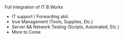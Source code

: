 Full Integration of IT B.Works
- IT support / Forwarding abil.
- Inve Management (Tools, Supplies, Etc.)
- Server && Network Testing (Scripts, Automated, Etc.)
- More to Come
